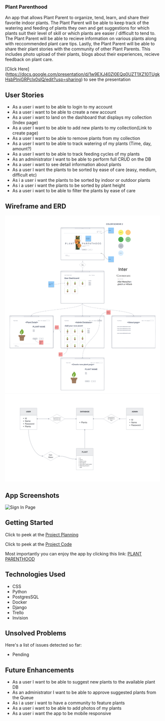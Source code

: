 ### Plant Parenthood
An app that allows Plant Parent to organize, tend, learn, and share their favorite indoor plants. The Plant Parent will be able to keep track of the watering and feeding of plants they own and get suggestions for which plants suit their level of skill or which plants are easier / difficult to tend to. The Plant Parent will be able to recieve information on various plants along with reccommended plant care tips. Lastly, the Plant Parent will be able to share their plant stories with the community of other Plant Parents. This includes photo upload of their plants, blogs about their experiences, recieve feedback on plant care.

[Click Here] (https://docs.google.com/presentation/d/1w9EXJ40Zl0EQq0UZT1XZ10TUgkHsbPInjGRPclx0slQ/edit?usp=sharing) to see the presentation

## User Stories
- As a user i want to be able to login to my account
- As a user i want to be able to create a new account
- As a user i want to land on the dashboard that displays my collection (Index page)
- As a user I want to be able to add new plants to my collection(Link to create page)
- As a user I want to be able to remove plants from my collection
- As a user I want to be able to track watering of my plants (Time, day, amount?)
- As a user I want to be able to track feeding cycles of my plants 
- As an administrator I want to be able to perform full CRUD on the DB
- As a user i want to see detail information about plants
- As a user I want the plants to be sorted by ease of care (easy, medium, difficult etc)
- As i a user i want the plants to be sorted by indoor or outdoor plants
- As i a user i want the plants to be sorted by plant height
- As a user i want to be  able to filter the plants by ease of care

## Wireframe and ERD
![Wireframe](images/Wireframe.png)
![ERD](images/ERD.png)
## App Screenshots
![Sign In Page](static/imgs/screenshots/plantparenthood_Signin.png)

## Getting Started
Click to peek at the [Project Planning](https://trello.com/invite/b/hbyxIKmV/b09dd0d53d3da8907fda375afef6b8f5/plant-parenthood) 


Click to peek at the [Project Code](https://github.com/williethewolf/plant_parenthood.git) 

Most importantly you can enjoy the app by clicking this link: [PLANT PARENTHOOD](#)

## Technologies Used
- CSS
- Python
- PostgresSQL
- Docker
- Django
- Trello
- Invision

## Unsolved Problems
Here's a list of issues detected so far:
- Pending

## Future Enhancements
- As a user I want to be able to suggest new plants to the available plant DB
- As an administrator I want to be able to approve suggested plants from the Queue
- As i a user i want to have a community to feature plants
- As a user i want to be able to add photos of my plants
- As a user i want the app to be mobile responsive
